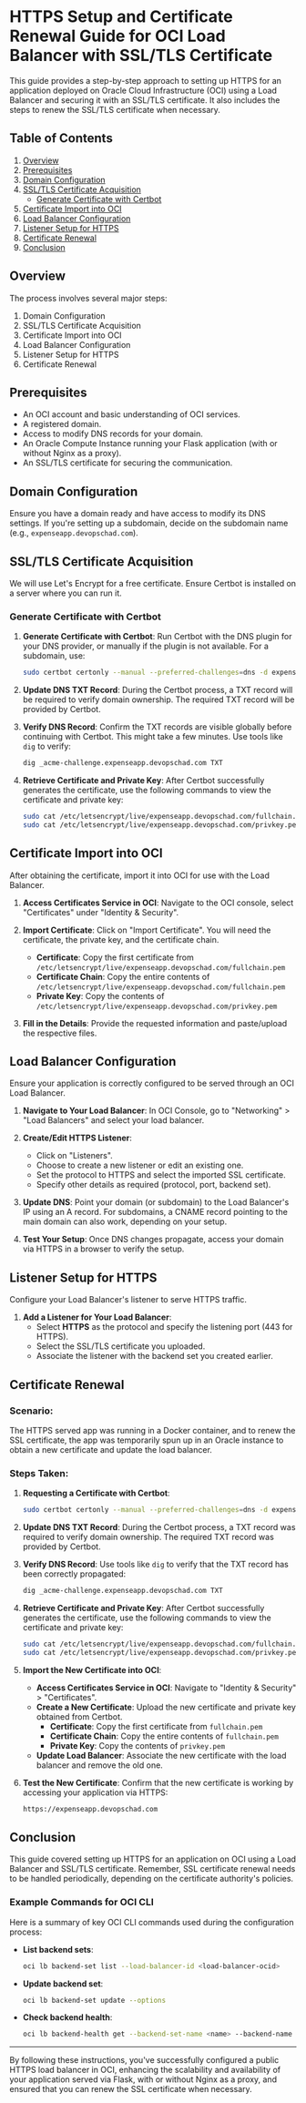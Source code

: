 # HTTPS Setup and Certificate Renewal Guide for OCI Load Balancer with SSL/TLS Certificate

This guide provides a step-by-step approach to setting up HTTPS for an application deployed on Oracle Cloud Infrastructure (OCI) using a Load Balancer and securing it with an SSL/TLS certificate. It also includes the steps to renew the SSL/TLS certificate when necessary.

## Table of Contents

1. [Overview](#overview)
2. [Prerequisites](#prerequisites)
3. [Domain Configuration](#domain-configuration)
4. [SSL/TLS Certificate Acquisition](#ssltls-certificate-acquisition)
   - [Generate Certificate with Certbot](#generate-certificate-with-certbot)
5. [Certificate Import into OCI](#certificate-import-into-oci)
6. [Load Balancer Configuration](#load-balancer-configuration)
7. [Listener Setup for HTTPS](#listener-setup-for-https)
8. [Certificate Renewal](#certificate-renewal)
9. [Conclusion](#conclusion)

## Overview

The process involves several major steps:

1. Domain Configuration
2. SSL/TLS Certificate Acquisition
3. Certificate Import into OCI
4. Load Balancer Configuration
5. Listener Setup for HTTPS
6. Certificate Renewal

## Prerequisites

- An OCI account and basic understanding of OCI services.
- A registered domain.
- Access to modify DNS records for your domain.
- An Oracle Compute Instance running your Flask application (with or without Nginx as a proxy).
- An SSL/TLS certificate for securing the communication.

## Domain Configuration

Ensure you have a domain ready and have access to modify its DNS settings. If you're setting up a subdomain, decide on the subdomain name (e.g., `expenseapp.devopschad.com`).

## SSL/TLS Certificate Acquisition

We will use Let's Encrypt for a free certificate. Ensure Certbot is installed on a server where you can run it.

### Generate Certificate with Certbot

1. **Generate Certificate with Certbot**:
   Run Certbot with the DNS plugin for your DNS provider, or manually if the plugin is not available. For a subdomain, use:

   ```bash
   sudo certbot certonly --manual --preferred-challenges=dns -d expenseapp.devopschad.com
   ```

2. **Update DNS TXT Record**:
   During the Certbot process, a TXT record will be required to verify domain ownership. The required TXT record will be provided by Certbot.

3. **Verify DNS Record**:
   Confirm the TXT records are visible globally before continuing with Certbot. This might take a few minutes. Use tools like `dig` to verify:

   ```bash
   dig _acme-challenge.expenseapp.devopschad.com TXT
   ```

4. **Retrieve Certificate and Private Key**:
   After Certbot successfully generates the certificate, use the following commands to view the certificate and private key:

   ```bash
   sudo cat /etc/letsencrypt/live/expenseapp.devopschad.com/fullchain.pem
   sudo cat /etc/letsencrypt/live/expenseapp.devopschad.com/privkey.pem
   ```

## Certificate Import into OCI

After obtaining the certificate, import it into OCI for use with the Load Balancer.

1. **Access Certificates Service in OCI**: Navigate to the OCI console, select "Certificates" under "Identity & Security".
2. **Import Certificate**: Click on "Import Certificate". You will need the certificate, the private key, and the certificate chain.

   - **Certificate**: Copy the first certificate from `/etc/letsencrypt/live/expenseapp.devopschad.com/fullchain.pem`
   - **Certificate Chain**: Copy the entire contents of `/etc/letsencrypt/live/expenseapp.devopschad.com/fullchain.pem`
   - **Private Key**: Copy the contents of `/etc/letsencrypt/live/expenseapp.devopschad.com/privkey.pem`

3. **Fill in the Details**: Provide the requested information and paste/upload the respective files.

## Load Balancer Configuration

Ensure your application is correctly configured to be served through an OCI Load Balancer.

1. **Navigate to Your Load Balancer**: In OCI Console, go to "Networking" > "Load Balancers" and select your load balancer.
2. **Create/Edit HTTPS Listener**:

   - Click on "Listeners".
   - Choose to create a new listener or edit an existing one.
   - Set the protocol to HTTPS and select the imported SSL certificate.
   - Specify other details as required (protocol, port, backend set).

3. **Update DNS**: Point your domain (or subdomain) to the Load Balancer's IP using an A record. For subdomains, a CNAME record pointing to the main domain can also work, depending on your setup.

4. **Test Your Setup**: Once DNS changes propagate, access your domain via HTTPS in a browser to verify the setup.

## Listener Setup for HTTPS

Configure your Load Balancer's listener to serve HTTPS traffic.

1. **Add a Listener for Your Load Balancer**:
   - Select **HTTPS** as the protocol and specify the listening port (443 for HTTPS).
   - Select the SSL/TLS certificate you uploaded.
   - Associate the listener with the backend set you created earlier.

## Certificate Renewal

### Scenario:

The HTTPS served app was running in a Docker container, and to renew the SSL certificate, the app was temporarily spun up in an Oracle instance to obtain a new certificate and update the load balancer.

### Steps Taken:

1. **Requesting a Certificate with Certbot**:

   ```bash
   sudo certbot certonly --manual --preferred-challenges=dns -d expenseapp.devopschad.com
   ```

2. **Update DNS TXT Record**:
   During the Certbot process, a TXT record was required to verify domain ownership. The required TXT record was provided by Certbot.

3. **Verify DNS Record**:
   Use tools like `dig` to verify that the TXT record has been correctly propagated:

   ```bash
   dig _acme-challenge.expenseapp.devopschad.com TXT
   ```

4. **Retrieve Certificate and Private Key**:
   After Certbot successfully generates the certificate, use the following commands to view the certificate and private key:

   ```bash
   sudo cat /etc/letsencrypt/live/expenseapp.devopschad.com/fullchain.pem
   sudo cat /etc/letsencrypt/live/expenseapp.devopschad.com/privkey.pem
   ```

5. **Import the New Certificate into OCI**:

   - **Access Certificates Service in OCI**: Navigate to "Identity & Security" > "Certificates".
   - **Create a New Certificate**: Upload the new certificate and private key obtained from Certbot.
     - **Certificate**: Copy the first certificate from `fullchain.pem`
     - **Certificate Chain**: Copy the entire contents of `fullchain.pem`
     - **Private Key**: Copy the contents of `privkey.pem`
   - **Update Load Balancer**: Associate the new certificate with the load balancer and remove the old one.

6. **Test the New Certificate**:
   Confirm that the new certificate is working by accessing your application via HTTPS:

   ```bash
   https://expenseapp.devopschad.com
   ```

## Conclusion

This guide covered setting up HTTPS for an application on OCI using a Load Balancer and SSL/TLS certificate. Remember, SSL certificate renewal needs to be handled periodically, depending on the certificate authority's policies.

### Example Commands for OCI CLI

Here is a summary of key OCI CLI commands used during the configuration process:

- **List backend sets**:

  ```bash
  oci lb backend-set list --load-balancer-id <load-balancer-ocid>
  ```

- **Update backend set**:

  ```bash
  oci lb backend-set update --options
  ```

- **Check backend health**:

  ```bash
  oci lb backend-health get --backend-set-name <name> --backend-name <ip:port> --load-balancer-id <load-balancer-ocid>
  ```

---

By following these instructions, you've successfully configured a public HTTPS load balancer in OCI, enhancing the scalability and availability of your application served via Flask, with or without Nginx as a proxy, and ensured that you can renew the SSL certificate when necessary.
